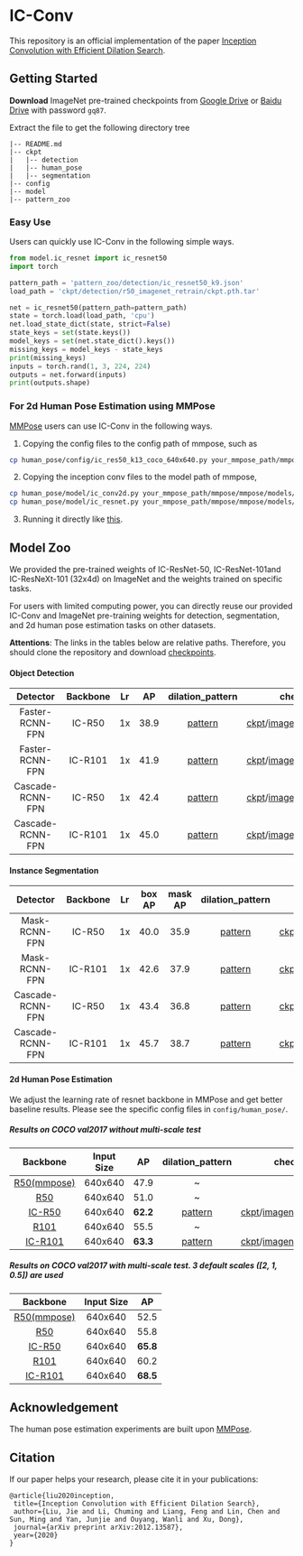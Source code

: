 # IC-Conv 

This repository is an official implementation of the paper [Inception Convolution with Efficient Dilation Search](https://arxiv.org/pdf/2012.13587.pdf).

## Getting Started

**Download** ImageNet pre-trained checkpoints from [Google Drive](https://drive.google.com/file/d/11diajagP3BKekV4iztnkm_B2iN8opGUo/view?usp=sharing) or [Baidu Drive](https://pan.baidu.com/s/1KQk9bQU_zn3xV09-yECDMg) with password `gq87`.

Extract the file to get the following directory tree

```
|-- README.md
|-- ckpt
|   |-- detection
|   |-- human_pose
|   |-- segmentation
|-- config
|-- model
|-- pattern_zoo
```

### Easy Use

Users can quickly use IC-Conv in the following simple ways. 

```python
from model.ic_resnet import ic_resnet50
import torch

pattern_path = 'pattern_zoo/detection/ic_resnet50_k9.json'
load_path = 'ckpt/detection/r50_imagenet_retrain/ckpt.pth.tar'

net = ic_resnet50(pattern_path=pattern_path)
state = torch.load(load_path, 'cpu')
net.load_state_dict(state, strict=False)
state_keys = set(state.keys())
model_keys = set(net.state_dict().keys())
missing_keys = model_keys - state_keys
print(missing_keys)
inputs = torch.rand(1, 3, 224, 224)
outputs = net.forward(inputs)
print(outputs.shape)
```

### For 2d Human Pose Estimation using MMPose

[MMPose](https://github.com/open-mmlab/mmpose) users can use IC-Conv in the following ways. 

1. Copying the config files to the config path of mmpose, such as

```bash
cp human_pose/config/ic_res50_k13_coco_640x640.py your_mmpose_path/mmpose/configs/bottom_up/resnet/coco/ic_res50_k13_coco_640x640.py
```

2. Copying the inception conv files to the model path of mmpose,

```bash
cp human_pose/model/ic_conv2d.py your_mmpose_path/mmpose/mmpose/models/backbones/ic_conv2d.py
cp human_pose/model/ic_resnet.py your_mmpose_path/mmpose/mmpose/models/backbones/ic_resnet.py
```

3. Running it directly like [this](https://github.com/open-mmlab/mmpose/blob/master/docs/getting_started.md).

## Model Zoo

We provided the pre-trained weights of IC-ResNet-50, IC-ResNet-101and IC-ResNeXt-101 (32x4d) on ImageNet and the weights trained on specific tasks. 

For users with limited computing power, you can directly reuse our provided IC-Conv and ImageNet pre-training weights for detection, segmentation, and 2d human pose estimation tasks on other datasets. 

**Attentions**: The links in the tables below are relative paths. Therefore, you should clone the repository and download [checkpoints](https://drive.google.com/file/d/1Dx3q_4TjYsAuw7_egKIOG1WdqvMi-u2k/view?usp=sharing). 

#### Object Detection

|     Detector     | Backbone |  Lr  |  AP  |                   dilation_pattern                    |                          checkpoint                          |
| :--------------: | :------: | :--: | :--: | :---------------------------------------------------: | :----------------------------------------------------------: |
| Faster-RCNN-FPN  |  IC-R50  |  1x  | 38.9 | [pattern](pattern_zoo/detection/ic_resnet50_k9.json)  | [ckpt](ckpt/detection/faster-rcnn-ic-r50/ckpt_e14.pth)/[imagenet_retrain_ckpt](ckpt/detection/r50_imagenet_retrain/ckpt.pth.tar) |
| Faster-RCNN-FPN  | IC-R101  |  1x  | 41.9 | [pattern](pattern_zoo/detection/ic_resnet101_k9.json) | [ckpt](ckpt/detection/faster-rcnn-ic-r101/ckpt_e14.pth)/[imagenet_retrain_ckpt](ckpt/detection/r101_imagenet_retrain/ckpt.pth.tar) |
| Cascade-RCNN-FPN |  IC-R50  |  1x  | 42.4 | [pattern](pattern_zoo/detection/ic_resnet50_k9.json)  | [ckpt](ckpt/detection/cascade-rcnn-ic-r50/ckpt_e14.pth)/[imagenet_retrain_ckpt](ckpt/detection/r50_imagenet_retrain/ckpt.pth.tar) |
| Cascade-RCNN-FPN | IC-R101  |  1x  | 45.0 | [pattern](pattern_zoo/detection/ic_resnet101_k9json)  | [ckpt](ckpt/detection/cascade-rcnn-ic-r101/ckpt_e14.pth)/[imagenet_retrain_ckpt](ckpt/detection/r101_imagenet_retrain/ckpt.pth.tar) |

#### Instance Segmentation

|     Detector     | Backbone |  Lr  | box AP | mask AP |                     dilation_pattern                     |                          checkpoint                          |
| :--------------: | :------: | :--: | :----: | :-----: | :------------------------------------------------------: | :----------------------------------------------------------: |
|  Mask-RCNN-FPN   |  IC-R50  |  1x  |  40.0  |  35.9   | [pattern](pattern_zoo/segmentation/ic_resnet50_k9.json)  | [ckpt](ckpt/segmentation/faster-rcnn-ic-r50/ckpt_e14.pth)/[imagenet_retrain_ckpt](ckpt/segmentation/r50_imagenet_retrain/ckpt.pth.tar) |
|  Mask-RCNN-FPN   | IC-R101  |  1x  |  42.6  |  37.9   | [pattern](pattern_zoo/segmentation/ic_resnet101_k9.json) | [ckpt](ckpt/segmentation/faster-rcnn-ic-r101/ckpt_e14.pth)/[imagenet_retrain_ckpt](ckpt/segmentation/r101_imagenet_retrain/ckpt.pth.tar) |
| Cascade-RCNN-FPN |  IC-R50  |  1x  |  43.4  |  36.8   | [pattern](pattern_zoo/segmentation/ic_resnet50_k9.json)  | [ckpt](ckpt/segmentation/cascade-rcnn-ic-r50/ckpt_e14.pth)/[imagenet_retrain_ckpt](ckpt/segmentation/r50_imagenet_retrain/ckpt.pth.tar) |
| Cascade-RCNN-FPN | IC-R101  |  1x  |  45.7  |  38.7   | [pattern](pattern_zoo/segmentation/ic_resnet101_k9.json) | [ckpt](ckpt/segmentation/cascade-rcnn-ic-r101/ckpt_e14.pth)/[imagenet_retrain_ckpt](ckpt/segmentation/segmentation/r101_imagenet_retrain/ckpt.pth.tar) |

#### 2d Human Pose Estimation

We adjust the learning rate of resnet backbone in MMPose and get better baseline results. Please see the specific config files in `config/human_pose/`.

##### Results on COCO val2017 without multi-scale test

|                           Backbone                           | Input Size |    AP    |                    dilation_pattern                     |                          checkpoint                          |
| :----------------------------------------------------------: | :--------: | :------: | :-----------------------------------------------------: | :----------------------------------------------------------: |
| [R50(mmpose)](https://github.com/open-mmlab/mmpose/tree/master/configs/bottom_up/resnet) |  640x640   |   47.9   |                            ~                            |                              ~                               |
|        [R50](human_pose/config/res50_coco_640x640.py)        |  640x640   |   51.0   |                            ~                            |                              ~                               |
|   [IC-R50](human_pose/config/ic_res50_k13_coco_640x640.py)   |  640x640   | **62.2** | [pattern](pattern_zoo/human_pose/ic_resnet50_k13.json)  | [ckpt](ckpt/human_pose/ic_res50_k13_coco_640x640_lr0.001/ckpt.pth)/[imagenet_retrain_ckpt](ckpt/human_pose/ic_res50_k13_imagenet_retrain/ckpt.pth) |
|       [R101](human_pose/config/res101_coco_640x640.py)       |  640x640   |   55.5   |                            ~                            |                              ~                               |
|  [IC-R101](human_pose/config/ic_res101_k13_coco_640x640.py)  |  640x640   | **63.3** | [pattern](pattern_zoo/human_pose/ic_resnet101_k13.json) | [ckpt](ckpt/human_pose/ic_res101_k13_coco_640x640_lr0.0005/ckpt.pth)/[imagenet_retrain_ckpt](ckpt/human_pose/ic_res101_k13_imagenet_retrain/ckpt.pth) |

##### Results on COCO val2017 with multi-scale test. 3 default scales ([2, 1, 0.5]) are used

|                           Backbone                           | Input Size |    AP    |
| :----------------------------------------------------------: | :--------: | :------: |
| [R50(mmpose)](https://github.com/open-mmlab/mmpose/tree/master/configs/bottom_up/resnet) |  640x640   |   52.5   |
|        [R50](human_pose/config/res50_coco_640x640.py)        |  640x640   |   55.8   |
|   [IC-R50](human_pose/config/ic_res50_k13_coco_640x640.py)   |  640x640   | **65.8** |
|       [R101](human_pose/config/res101_coco_640x640.py)       |  640x640   |   60.2   |
|  [IC-R101](human_pose/config/ic_res101_k13_coco_640x640.py)  |  640x640   | **68.5** |

## Acknowledgement

The human pose estimation experiments are built upon [MMPose](https://github.com/open-mmlab/mmpose).

## Citation

If our paper helps your research, please cite it in your publications:

```
@article{liu2020inception,
 title={Inception Convolution with Efficient Dilation Search},
 author={Liu, Jie and Li, Chuming and Liang, Feng and Lin, Chen and Sun, Ming and Yan, Junjie and Ouyang, Wanli and Xu, Dong},
 journal={arXiv preprint arXiv:2012.13587},
 year={2020}
}
```

